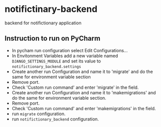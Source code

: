# notifictinary-backend
backend for notifictionary application

## Instruction to run on PyCharm
- In pycham run configuration select Edit Configurations...
- In Envitonment Variables add a new variable named `DJANGO_SETTINGS_MODULE` and set its value to `notifictionary_backend.settings`
- Create another run Configuration and name it to 'migrate' and do the same for environment variable section
- Remove port.
- Check 'Custom run command' and enter 'migrate' in the field.
- Create another run Configuration and name it to 'makemigrations' and do the same for environment variable section.
- Remove port.
- Check 'Custom run command' and enter 'makemigrations' in the field.
- run `migrate` configuration.
- run `notifictionary_backend` configuration.
